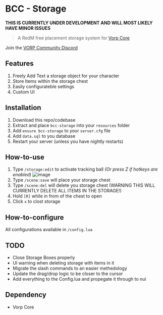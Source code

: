 # BCC - Storage
**THIS IS CURRENTLY UNDER DEVELOPMENT AND WILL MOST LIKELY HAVE MINOR ISSUES**

> A RedM free placement storage system for [Vorp Core](http://docs.vorpcore.com:3000/)

Join the [VORP Community Discord](https://discord.gg/23MPbQ6)

## Features
1. Freely Add Text a storage object for your character
2. Store Items within the storage chest
5. Easily configurateble settings
7. Custom UI

## Installation
1. Download this repo/codebase
2. Extract and place `bcc-storage` into your `resources` folder
3. Add `ensure bcc-storage` to your `server.cfg` file
4. Add `data.sql` to you database
5. Restart your server (unless you have nightly restarts)

## How-to-use
1. Type `/storage:edit` to activate tracking ball _(Or press Z if hotkeys are enabled)_
![image](https://user-images.githubusercontent.com/10902965/166846929-739318de-7b7d-482e-9702-6b2d4f03a82c.png)
2. Type `/scene:save` will place your storage chest
3. Type `/scene:del` will delete you storage chest (WARNING THIS WILL CURRENTLY DELETE ALL ITEMS IN THE STORAGE!)
4. Hold `[R]` while in from of the chest to open
5. Click `x` to clost storage


## How-to-configure
All configurations available in `/config.lua`

## TODO
- Close Storage Boxes properly
- UI warning when deleting storage with items in it
- Migrate the slash commands to an easier methedology
- Update the drag/drop logic to be closer to the cursor
- Add everything to the Config.lua and propegate it through to nui

 ## Dependency
 - Vorp Core
